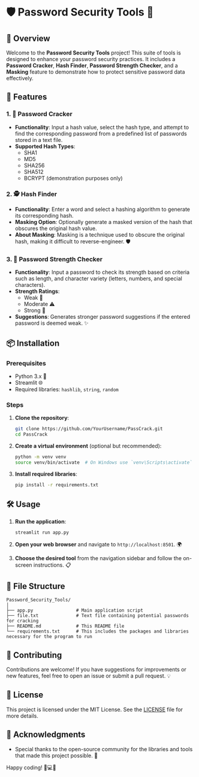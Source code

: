# 🛡️ Password Security Tools 🔐


## 🌟 Overview
Welcome to the **Password Security Tools** project! This suite of tools is designed to enhance your password security practices. It includes a **Password Cracker**, **Hash Finder**, **Password Strength Checker**, and a **Masking** feature to demonstrate how to protect sensitive password data effectively.

## 🚀 Features

### 1. 🔑 Password Cracker
- **Functionality**: Input a hash value, select the hash type, and attempt to find the corresponding password from a predefined list of passwords stored in a text file.
- **Supported Hash Types**: 
  - SHA1
  - MD5
  - SHA256
  - SHA512
  - BCRYPT (demonstration purposes only)

### 2. 🕵️ Hash Finder
- **Functionality**: Enter a word and select a hashing algorithm to generate its corresponding hash.
- **Masking Option**: Optionally generate a masked version of the hash that obscures the original hash value.
- **About Masking**: Masking is a technique used to obscure the original hash, making it difficult to reverse-engineer. 🛡️

### 3. 💪 Password Strength Checker
- **Functionality**: Input a password to check its strength based on criteria such as length, and character variety (letters, numbers, and special characters).
- **Strength Ratings**: 
  - Weak 🚫
  - Moderate ⚠️
  - Strong 💪
- **Suggestions**: Generates stronger password suggestions if the entered password is deemed weak. ✨

## 📦 Installation

### Prerequisites
- Python 3.x 🐍
- Streamlit 🌐
- Required libraries: `hashlib`, `string`, `random`

### Steps
1. **Clone the repository**:
   ```bash
   git clone https://github.com/YourUsername/PassCrack.git
   cd PassCrack
   ```

2. **Create a virtual environment** (optional but recommended):
   ```bash
   python -m venv venv
   source venv/bin/activate  # On Windows use `venv\Scripts\activate`
   ```

3. **Install required libraries**:
   ```bash
   pip install -r requirements.txt
   ```

## 🛠️ Usage
1. **Run the application**:
   ```bash
   streamlit run app.py
   ```

2. **Open your web browser** and navigate to `http://localhost:8501`. 🌍

3. **Choose the desired tool** from the navigation sidebar and follow the on-screen instructions. 📋

## 📁 File Structure
```
Password_Security_Tools/
│
├── app.py                # Main application script
├── file.txt              # Text file containing potential passwords for cracking
├── README.md             # This README file
└── requirements.txt      # This includes the packages and libraries necessary for the program to run
```

## 🤝 Contributing
Contributions are welcome! If you have suggestions for improvements or new features, feel free to open an issue or submit a pull request. 💡

## 📝 License
This project is licensed under the MIT License. See the [LICENSE](LICENSE) file for more details.

## 🙏 Acknowledgments
- Special thanks to the open-source community for the libraries and tools that made this project possible. 🎉

Happy coding! 🐍💻✨
